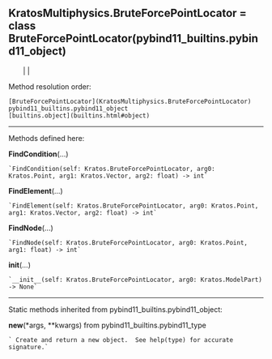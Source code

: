   
**KratosMultiphysics.BruteForcePointLocator** = class
BruteForcePointLocator(pybind11_builtins.pybind11_object)  
---  
`    `|   |

Method resolution order:

    [BruteForcePointLocator](KratosMultiphysics.BruteForcePointLocator)
    pybind11_builtins.pybind11_object
    [builtins.object](builtins.html#object)

* * *

Methods defined here:  

**FindCondition**(...)

    `FindCondition(self: Kratos.BruteForcePointLocator, arg0: Kratos.Point, arg1: Kratos.Vector, arg2: float) -> int`

**FindElement**(...)

    `FindElement(self: Kratos.BruteForcePointLocator, arg0: Kratos.Point, arg1: Kratos.Vector, arg2: float) -> int`

**FindNode**(...)

    `FindNode(self: Kratos.BruteForcePointLocator, arg0: Kratos.Point, arg1: float) -> int`

**__init__**(...)

    `__init__(self: Kratos.BruteForcePointLocator, arg0: Kratos.ModelPart) -> None`

* * *

Static methods inherited from pybind11_builtins.pybind11_object:  

**__new__**(*args, **kwargs) from pybind11_builtins.pybind11_type

    ` Create and return a new object.  See help(type) for accurate signature.`

